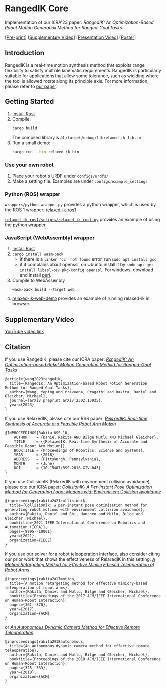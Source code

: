 # RangedIK Core

Implementation of our ICRA'23 paper: *RangedIK: An Optimization-Based Robot Motion Generation Method for Ranged-Goal Tasks*

[[Pre-print](https://arxiv.org/pdf/2302.13935.pdf)]  [[Supplementary Video](https://www.youtube.com/watch?v=_QVAetYbpEY)] [[Presentation Video](https://www.youtube.com/watch?v=IKy0Yda8p4)] [[Poster](https://yepw.github.io/files/icra23_poster.pdf)]

## Introduction
RangedIK is a real-time motion synthesis method that exploits range flexibility to satisfy multiple kinematic requirements. RangedIK is particularly suitable for applications that allow some tolerance, such as wielding where the tool is allowed rotate along its principle axis. For more information, please refer to [our paper](https://arxiv.org/pdf/2302.13935.pdf). 

## Getting Started 

1. [Install Rust](https://www.rust-lang.org/learn/get-started)
2. Compile:
    ```bash
    cargo build
    ```
   The compiled library is at `/target/debug/librelaxed_ik_lib.so`
3. Run a small demo:
    ```bash
    cargo run --bin relaxed_ik_bin
    ```
### Use your own robot
1. Place your robot's URDF under `configs/urdfs/`
2. Make a setting file. Examples are under `configs/example_settings`

### Python (ROS) wrapper
`wrappers/python_wrapper.py` provides a python wrapper, which is used by the ROS 1 wrapper: [relaxed-ik-ros1](https://github.com/uwgraphics/relaxed_ik_ros1/tree/ranged-ik)

[`relaxed_ik_ros1/scripts/relaxed_ik_rust.py`](https://github.com/uwgraphics/relaxed_ik_ros1/blob/ranged-ik/scripts/relaxed_ik_rust.py) provides an example of using the python wrapper.

### JavaScript (WebAssembly) wrapper
1. [Install Rust](https://www.rust-lang.org/tools/install) 
2. `cargo install wasm-pack`
    * if there is a `linker 'cc' not found` error, run `sudo apt install gcc`
	* if it complains about openssl, on Ubuntu install it by `sudo apt-get install libssl-dev pkg-config openssl`. For windows, download and install [perl](https://strawberryperl.com/).
3. Compile to WebAssembly
    ```
    wasm-pack build --target web
    ```
4. [relaxed-ik-web-demo](https://github.com/yepw/relaxed-ik-web-demo) provides an example of running relaxed-ik in browser. 

## Supplementary Video

[YouTube video link](https://www.youtube.com/watch?v=_QVAetYbpEY)

## Citation

If you use RangedIK, please cite our ICRA paper: [*RangedIK: An Optimization-based Robot Motion Generation Method for Ranged-Goal Tasks*](https://arxiv.org/abs/2302.13935)
```
@article{wang2023rangedik,
  title={RangedIK: An Optimization-based Robot Motion Generation Method for Ranged-Goal Tasks},
  author={Wang, Yeping and Praveena, Pragathi and Rakita, Daniel and Gleicher, Michael},
  journal={arXiv preprint arXiv:2302.13935},
  year={2023}
}
```

If you use RelaxedIK, please cite our RSS paper: [*RelaxedIK: Real-time Synthesis of Accurate and Feasible Robot Arm Motion*](http://www.roboticsproceedings.org/rss14/p43.html)
```
@INPROCEEDINGS{Rakita-RSS-18, 
    AUTHOR    = {Daniel Rakita AND Bilge Mutlu AND Michael Gleicher}, 
    TITLE     = {{RelaxedIK: Real-time Synthesis of Accurate and Feasible Robot Arm Motion}}, 
    BOOKTITLE = {Proceedings of Robotics: Science and Systems}, 
    YEAR      = {2018}, 
    ADDRESS   = {Pittsburgh, Pennsylvania}, 
    MONTH     = {June}, 
    DOI       = {10.15607/RSS.2018.XIV.043} 
}
```

If you use CollisionIK (RelaxedIK with environment collision avoidance), please cite our ICRA paper: [*CollisionIK: A Per-Instant Pose Optimization Method for Generating Robot Motions with Environment Collision Avoidance*](https://arxiv.org/abs/2102.13187)
```
@inproceedings{rakita2021collisionik,
  title={Collisionik: A per-instant pose optimization method for generating robot motions with environment collision avoidance},
  author={Rakita, Daniel and Shi, Haochen and Mutlu, Bilge and Gleicher, Michael},
  booktitle={2021 IEEE International Conference on Robotics and Automation (ICRA)},
  pages={9995--10001},
  year={2021},
  organization={IEEE}
}
```

If you use our solver for a robot teleoperation interface, also consider citing our prior work that shows the effectiveness of RelaxedIK in this setting: [*A Motion Retargeting Method for Effective Mimicry-based Teleoperation of Robot Arms*](https://dl.acm.org/citation.cfm?id=3020254)
```
@inproceedings{rakita2017motion,
  title={A motion retargeting method for effective mimicry-based teleoperation of robot arms},
  author={Rakita, Daniel and Mutlu, Bilge and Gleicher, Michael},
  booktitle={Proceedings of the 2017 ACM/IEEE International Conference on Human-Robot Interaction},
  pages={361--370},
  year={2017},
  organization={ACM}
}
```

or [*An Autonomous Dynamic Camera Method for Effective Remote Teleoperation*](https://dl.acm.org/citation.cfm?id=3171221.3171279)
```
@inproceedings{rakita2018autonomous,
  title={An autonomous dynamic camera method for effective remote teleoperation},
  author={Rakita, Daniel and Mutlu, Bilge and Gleicher, Michael},
  booktitle={Proceedings of the 2018 ACM/IEEE International Conference on Human-Robot Interaction},
  pages={325--333},
  year={2018},
  organization={ACM}
}
```


